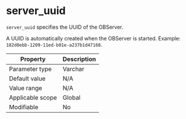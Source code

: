 server_uuid
=========================================================
`server_uuid` specifies the UUID of the OBServer.

A UUID is automatically created when the OBServer is started. Example: `182d0ebb-1209-11ed-b01e-a237b1d47168`.

| **Property** | **Description** |
|---------|------------------|
| Parameter type | Varchar |
| Default value | N/A |
| Value range | N/A |
| Applicable scope | Global |
| Modifiable | No |
